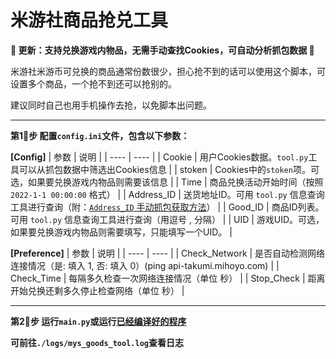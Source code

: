 # 米游社商品抢兑工具

**🎉 更新：支持兑换游戏内物品，无需手动查找Cookies，可自动分析抓包数据 🎉**

米游社米游币可兑换的商品通常份数很少，担心抢不到的话可以使用这个脚本，可设置多个商品，一个抢不到还可以抢别的。

建议同时自己也用手机操作去抢，以免脚本出问题。

* * *

**第1⃣️步 配置`config.ini`文件，包含以下参数：**

**[Config]**
|  参数   | 说明  |
|  ----  | ----  |
| Cookie | 用户Cookies数据。`tool.py`工具可以从抓包数据中筛选出Cookies信息 |
| stoken | Cookies中的`stoken`项。可选，如果要兑换游戏内物品则需要该信息 |
| Time | 商品兑换活动开始时间（按照 `2022-1-1 00:00:00` 格式） |
| Address_ID | 送货地址ID。可用 `tool.py` 信息查询工具进行查询（附：[`Address_ID` 手动抓包获取方法](./Docs/Address_ID.md)） |
| Good_ID | 商品ID列表。可用 `tool.py` 信息查询工具进行查询（用逗号 , 分隔） |
| UID | 游戏UID。可选，如果要兑换游戏内物品则需要填写，只能填写一个UID。 |

**[Preference]**
|  参数   | 说明  |
|  ----  | ----  |
| Check_Network | 是否自动检测网络连接情况（是: 填入 1, 否: 填入 0）(ping api-takumi.mihoyo.com) |
| Check_Time | 每隔多久检查一次网络连接情况（单位 秒） |
| Stop_Check | 距离开始兑换还剩多久停止检查网络（单位 秒） |

* * *

**第2⃣️步 运行`main.py`或运行[已经编译好的程序](https://github.com/Ljzd-PRO/Mys_Goods_Tool/releases)**

**可前往`./logs/mys_goods_tool.log`查看日志**
